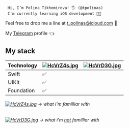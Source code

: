      Hi, I’m Polina Tikhomirova! 🖐 (@tpolinas) 
     I'm currently learning iOS development 🔨📱
   Feel free to drop me a line at t_polinas@icloud.com 📩 
   
   My [Telegram](https://t.me/t_polinas) profile 👈
   
   ## My stack 

|         Technology     | [![HcVrZ4s.jpg](https://iili.io/HcVrZ4s.jpg)](https://freeimage.host/)     | [![HcVrD3G.jpg](https://iili.io/HcVrD3G.jpg)](https://freeimage.host/)  |
| -----------| ----------- | ------|
|       Swift      |   ✅   |       |
|         UIKit    |   ✅   |       |
|       Foundation  |   ✅  |       |

###### [![HcVrZ4s.jpg](https://iili.io/HcVrZ4s.jpg)](https://freeimage.host/) -> what i'm familliar with <br/>
###### [![HcVrD3G.jpg](https://iili.io/HcVrD3G.jpg)](https://freeimage.host/) -> what i'm <ins>not</ins> familliar with 
